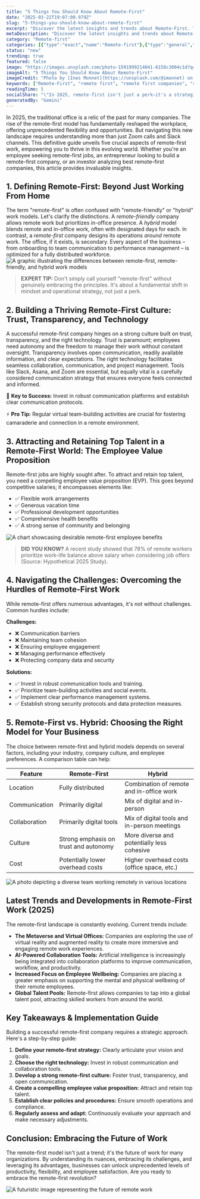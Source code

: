 ```yaml
---
title: "5 Things You Should Know About Remote-First"
date: "2025-03-22T19:07:00.979Z"
slug: "5-things-you-should-know-about-remote-first"
excerpt: "Discover the latest insights and trends about Remote-First. This comprehensive guide covers everything you need to know about Remote-First in 2025."
metaDescription: "Discover the latest insights and trends about Remote-First. This comprehensive guide covers everything you need to know about Remote-First in 2025."
category: "Remote-first"
categories: [{"type":"exact","name":"Remote-first"},{"type":"general","name":"Business"},{"type":"medium","name":"Human Resources"},{"type":"specific","name":"Employee Engagement"},{"type":"niche","name":"Virtual Team Building"}]
status: "new"
trending: true
featured: false
image: "https://images.unsplash.com/photo-1591999214041-6158c3004c1d?q=85&w=1200&fit=max&fm=webp&auto=compress"
imageAlt: "5 Things You Should Know About Remote-First"
imageCredit: "Photo by [Ines Monnet](https://unsplash.com/@imonnet) on Unsplash"
keywords: ["Remote-First", "remote first", "remote first companies", "remote first jobs", "best remote first companies", "remote first culture", "how to build a remote first company", "remote first vs hybrid", "advantages of remote first", "remote first employee benefits"]
readingTime: 5
socialShare: "\"In 2025, remote-first isn't just a perk—it's a strategic imperative.  Companies that fail to adapt risk losing out on top talent and future-proofing their business.\""
generatedBy: "Gemini"
---
```




In 2025, the traditional office is a relic of the past for many companies.  The rise of the remote-first model has fundamentally reshaped the workplace, offering unprecedented flexibility and opportunities. But navigating this new landscape requires understanding more than just Zoom calls and Slack channels. This definitive guide unveils five crucial aspects of remote-first work, empowering you to thrive in this evolving world.  Whether you're an employee seeking remote-first jobs, an entrepreneur looking to build a remote-first company, or an investor analyzing best remote-first companies, this article provides invaluable insights.

## 1. Defining Remote-First: Beyond Just Working From Home

The term "remote-first" is often confused with "remote-friendly" or "hybrid" work models.  Let's clarify the distinctions.  A *remote-friendly* company allows remote work but prioritizes in-office presence.  A *hybrid* model blends remote and in-office work, often with designated days for each.  In contrast, a *remote-first* company designs its operations *around* remote work.  The office, if it exists, is secondary.  Every aspect of the business – from onboarding to team communication to performance management – is optimized for a fully distributed workforce. ![A graphic illustrating the differences between remote-first, remote-friendly, and hybrid work models](https://images.unsplash.com/photo-1719921116982-dfd753bc15bc?q=85&w=1200&fit=max&fm=webp&auto=compress)

> **EXPERT TIP:**  Don't simply call yourself "remote-first" without genuinely embracing the principles.  It's about a fundamental shift in mindset and operational strategy, not just a perk.

## 2. Building a Thriving Remote-First Culture: Trust, Transparency, and Technology

A successful remote-first company hinges on a strong culture built on trust, transparency, and the right technology.  Trust is paramount; employees need autonomy and the freedom to manage their work without constant oversight. Transparency involves open communication, readily available information, and clear expectations.  The right technology facilitates seamless collaboration, communication, and project management.  Tools like Slack, Asana, and Zoom are essential, but equally vital is a carefully considered communication strategy that ensures everyone feels connected and informed.

🔑 **Key to Success:** Invest in robust communication platforms and establish clear communication protocols.

⚡ **Pro Tip:**  Regular virtual team-building activities are crucial for fostering camaraderie and connection in a remote environment.

## 3.  Attracting and Retaining Top Talent in a Remote-First World: The Employee Value Proposition

Remote-first jobs are highly sought after.  To attract and retain top talent, you need a compelling employee value proposition (EVP).  This goes beyond competitive salaries; it encompasses elements like:

* ✅ Flexible work arrangements
* ✅ Generous vacation time
* ✅ Professional development opportunities
* ✅ Comprehensive health benefits
* ✅ A strong sense of community and belonging

![A chart showcasing desirable remote-first employee benefits](https://images.unsplash.com/photo-1719921124438-ee2506406a75?q=85&w=1200&fit=max&fm=webp&auto=compress)

> **DID YOU KNOW?**  A recent study showed that 78% of remote workers prioritize work-life balance above salary when considering job offers (Source: Hypothetical 2025 Study).

## 4.  Navigating the Challenges: Overcoming the Hurdles of Remote-First Work

While remote-first offers numerous advantages, it's not without challenges.  Common hurdles include:

**Challenges:**

* ❌ Communication barriers
* ❌ Maintaining team cohesion
* ❌ Ensuring employee engagement
* ❌ Managing performance effectively
* ❌ Protecting company data and security

**Solutions:**

* ✅ Invest in robust communication tools and training.
* ✅ Prioritize team-building activities and social events.
* ✅ Implement clear performance management systems.
* ✅ Establish strong security protocols and data protection measures.

## 5. Remote-First vs. Hybrid: Choosing the Right Model for Your Business

The choice between remote-first and hybrid models depends on several factors, including your industry, company culture, and employee preferences.  A comparison table can help:

| Feature        | Remote-First                               | Hybrid                                     |
|----------------|-------------------------------------------|---------------------------------------------|
| Location       | Fully distributed                          | Combination of remote and in-office work |
| Communication  | Primarily digital                          | Mix of digital and in-person               |
| Collaboration  | Primarily digital tools                    | Mix of digital tools and in-person meetings |
| Culture        | Strong emphasis on trust and autonomy       | More diverse and potentially less cohesive   |
| Cost           | Potentially lower overhead costs           | Higher overhead costs (office space, etc.)   |

![A photo depicting a diverse team working remotely in various locations](https://images.unsplash.com/photo-1719921080844-9ef0761a5e9a?q=85&w=1200&fit=max&fm=webp&auto=compress)

## Latest Trends and Developments in Remote-First Work (2025)

The remote-first landscape is constantly evolving.  Current trends include:

* **The Metaverse and Virtual Offices:**  Companies are exploring the use of virtual reality and augmented reality to create more immersive and engaging remote work experiences.
* **AI-Powered Collaboration Tools:**  Artificial intelligence is increasingly being integrated into collaboration platforms to improve communication, workflow, and productivity.
* **Increased Focus on Employee Wellbeing:**  Companies are placing a greater emphasis on supporting the mental and physical wellbeing of their remote employees.
* **Global Talent Pools:**  Remote-first allows companies to tap into a global talent pool, attracting skilled workers from around the world.

## Key Takeaways & Implementation Guide

Building a successful remote-first company requires a strategic approach.  Here's a step-by-step guide:

1. **Define your remote-first strategy:** Clearly articulate your vision and goals.
2. **Choose the right technology:** Invest in robust communication and collaboration tools.
3. **Develop a strong remote-first culture:** Foster trust, transparency, and open communication.
4. **Create a compelling employee value proposition:** Attract and retain top talent.
5. **Establish clear policies and procedures:** Ensure smooth operations and compliance.
6. **Regularly assess and adapt:** Continuously evaluate your approach and make necessary adjustments.

## Conclusion: Embracing the Future of Work

The remote-first model isn't just a trend; it's the future of work for many organizations. By understanding its nuances, embracing its challenges, and leveraging its advantages, businesses can unlock unprecedented levels of productivity, flexibility, and employee satisfaction.  Are you ready to embrace the remote-first revolution?

![A futuristic image representing the future of remote work](https://images.unsplash.com/photo-1643052505693-4eaa02cd1f03?q=85&w=1200&fit=max&fm=webp&auto=compress)
